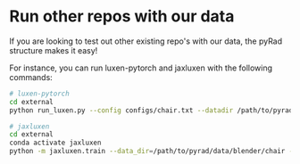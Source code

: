 # Run other repos with our data

If you are looking to test out other existing repo's with our data, the pyRad structure makes it easy!

For instance, you can run luxen-pytorch and jaxluxen with the following commands:

```bash
# luxen-pytorch
cd external
python run_luxen.py --config configs/chair.txt --datadir /path/to/pyrad/data/blender/chair

# jaxluxen
cd external
conda activate jaxluxen
python -m jaxluxen.train --data_dir=/path/to/pyrad/data/blender/chair --train_dir=/path/to/pyrad/outputs/blender_chair_jaxluxen --config=/path/to/pyrad/external/jaxluxen/configs/demo --render_every 100
```